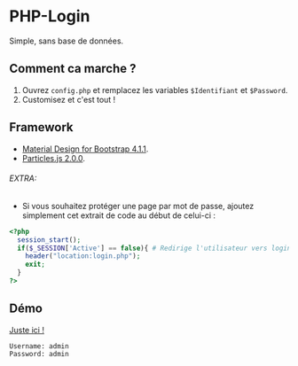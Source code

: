 # PHP-Login

Simple, sans base de données.

## Comment ca marche ?

1. Ouvrez `config.php` et remplacez les variables `$Identifiant` et `$Password`.
2. Customisez et c'est tout ! 

## Framework

* [Material Design for Bootstrap 4.1.1](https://fezvrasta.github.io/bootstrap-material-design/).
* [Particles.js 2.0.0](https://vincentgarreau.com/particles.js/).  

###### EXTRA:

* Si vous souhaitez protéger une page par mot de passe, ajoutez simplement cet extrait de code au début de celui-ci :

```php
<?php
  session_start();
  if($_SESSION['Active'] == false){ # Redirige l'utilisateur vers login.php s'il n'est pas identifié
    header("location:login.php");
    exit;
  }
?>
```

## Démo

[Juste ici !](https://dev.raspgot.fr/loginDbFree)

```
Username: admin
Password: admin
```
